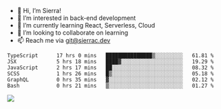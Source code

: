 - 👋 Hi, I’m Sierra!
- 👀 I’m interested in back-end development
- 🌱 I’m currently learning React, Serverless, Cloud
- 💞️ I’m looking to collaborate on learning
- 📫 Reach me via git@sierrac.dev

<!--START_SECTION:waka-->

```text
TypeScript      17 hrs 0 mins   ███████████████▒░░░░░░░░░   61.81 %
JSX             5 hrs 18 mins   ████▓░░░░░░░░░░░░░░░░░░░░   19.29 %
JavaScript      2 hrs 17 mins   ██░░░░░░░░░░░░░░░░░░░░░░░   08.32 %
SCSS            1 hrs 26 mins   █▒░░░░░░░░░░░░░░░░░░░░░░░   05.18 %
GraphQL         0 hrs 35 mins   ▓░░░░░░░░░░░░░░░░░░░░░░░░   02.12 %
Bash            0 hrs 21 mins   ▒░░░░░░░░░░░░░░░░░░░░░░░░   01.27 %
```

<!--END_SECTION:waka-->


![](https://hit.yhype.me/github/profile?user_id=7351311)
